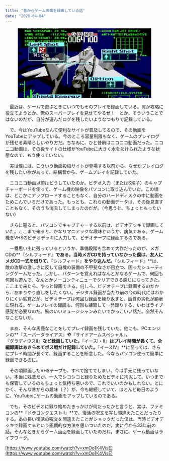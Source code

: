 ```yaml
---
title: "昔からゲーム画面を録画している話"
date: "2020-04-04"
---
```


<figure>

![](assets/n08d9892b6c28_dc08850b42934d4cddceda6f8db145d6.jpg)

</figure>

　最近は、ゲームで遊ぶときにいつでもそのプレイを録画している。何か攻略に役立てようとか、俺のスーパープレイを見せてやるぜ！　とか、そういうことではないのだが、自分が遊んだログを残したいようなつもりで記録している。

　で、今はYouTubeなんて便利なサイトが普及してるので、その動画をYouTubeにアップしている。今のところ容量制限もなく、ゲームのプレイログが残せる素晴らしいやり方だ。ちなみに、ひと昔前はニコニコ動画だった。ニコニコ動画は、その後サイトの仕様がYouTubeに大きく水をあけられたような状態なので、もう使っていない。

　実は僕には、こういう動画投稿サイトが登場する以前から、なぜかプレイログを残したい欲があって、結構昔から、ゲームプレイを記録していた。

　ニコニコ動画以前はどうしていたのか。ビデオ入力（またはS端子）のキャプチャーボードを使って、ゲーム機の映像をパソコンに取り込んでいた。この頃は、どこかにアップロードすることもなく、自分のハードディスクの中に動画をためこんでいるだけであった。もっとも、これらの動画データは、その後見直すこともなく、そのうち消去してしまったのだが。（今思うと、ちょっともったいない）

　さらに遡ると、パソコンでキャプチャーする以前は、ビデオデッキで録画していた。ここまで来ると、かなりマニアックな趣味というか、病気である。ゲーム機をVHSのビデオデッキに入力して、ビデオテープに録画するのである。

　一番思い出に残っているというか、準備段階も含めて大作だったのが、メガCDの**『シルフィード』**である。当時メガCDを持っていなかった僕は、友人にメガCD一式を借りて、**『シルフィード』**をやり込んだ。**『シルフィード』**は、敵の攻撃の激しさに反して自機の装備の不甲斐なさが目立つ、困ったシューティングゲームだった。しかし、パターンを覚えればなんとかなるゲームで、何回も何回も遊んで、なんとかノーコンティニューでクリアできる感じになってきた。ここまで来たら、やっと録画できる。何しろ、ビデオテープに録画するのだから、あまりやり直しをしたくない。デジタル録画が当たり前の今の時代にはわかりにくい感覚だが、ビデオテープは何回も録画を繰り返すと、画質の劣化が顕著に現れる。ゲームプレイの録画も、何回も練習して一発録りする、いわばライブ感覚が必要なのだ。腕のいいミュージシャンみたいでかっこいい話だ。全然そんなことないか。

　まあ、そんな馬鹿なことをしてプレイ録画を残していた。他にも、PCエンジンの**『スーパーダライアス』**や**『サイドアームスペシャル』**、**『グラディウスII』**など録画していた。**『イースI・II』**はプレイ時間が長くて、全編録画はあきらめてボス戦だけ記録していた。**『イースIV』**に至っては、さらにプレイ時間が長くて、録画することを断念した。今ならパソコン使って簡単に録画できるのに。

　その頃録画したVHSテープも、すべて捨ててしまい、今は手元に残っていない。本当に残念だが、一人でシコシコと録りためたビデオに拘泥して、いつまでも保管しているのもちょっと気持ち悪いので、これでいいのかもしれない。とにかく、そんな昔からの趣味（？）が、今も継続していて、ほとんど毎日のように、YouTubeにゲームの動画をアップしているのである。

　でも、そのビデオに録り始めたきっかけが何だったかと言うと、実は、ファミコンの**『ドラゴンクエストII』**で、復活の呪文を写し間違えたことだったりする。あの長い復活の呪文を間違えたことがショックだった僕は、当時ビデオデッキで録画するという画期的な方法を思いついたのだ。実に今から33年前の話。そんなときからゲーム画面を録画していたのだね。まさに、ゲーム動画はライフワーク。

[https://www.youtube.com/watch?v=xmOo1K4VisE](https://www.youtube.com/watch?v=xmOo1K4VisE)
